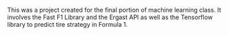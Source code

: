 This was a project created for the final portion of machine learning class. It involves the Fast F1 Library and the Ergast API as well as the Tensorflow library to predict tire strategy in Formula 1.
